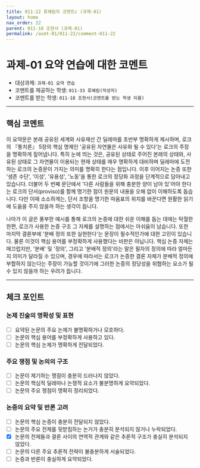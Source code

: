 ```yaml
---
title: 011-22 류혜림의 코멘트c (과제-01) 
layout: home
nav_order: 22
parent: 011-18 조현서 (과제-01)
permalink: /asmt-01/011-22/comment-011-22
---
```


# 과제-01 요약 연습에 대한 코멘트

- 대상과제: `과제-01 요약 연습`
- 코멘트를 제공하는 학생: `011-33 류혜림(작성자)` 
- 코멘트를 받는 학생: `011-18 조현서(코멘트를 받는 학생 이름)` 

---

## 핵심 코멘트

이 요약문은 본래 공유된 세계와 사유재산 간 딜레마를 초반부 명확하게 제시하며, 로크의 『통치론』 5장의 핵심 명제인 '공유된 자연물은 사유화 될 수 있다'는 로크의 주장을 명확하게 짚어냅니다. 특히 눈에 띄는 것은, 공유된 상태로 주어진 본래의 상태와, 사유된 상태로 그 자연물이 이용되는 현재 상태를 매우 명확하게 대비하며 딜레마에 도전하는 로크의 논증문이 가지는 의미를 명확히 한다는 점입니다. 이후 이어지는 논증 또한 '생존 수단', '이성', '유용성', '노동'을 통한 로크의 정당화 과정을 단계적으로 담아내고 있습니다. 더불어 두 번째 문단에서 '다른 사람들을 위해 충분한 양이 남아 있'어야 한다는 로크의 단서(proviso)를 함께 명기한 점이 원문의 내용을 오해 없이 이해하도록 돕습니다. 다만 이때 소소하게는, 단서 조항을 명기한 따옴표의 위치를 바꾼다면 원활한 읽기에 도움을 주지 않을까 하는 생각이 듭니다.

나아가 이 글은 풍부한 예시를 통해 로크의 논증에 대한 쉬운 이해를 돕는 데에는 탁월한 한편, 로크가 사용한 논증 구조 그 자체를 설명하는 점에서는 아쉬움이 남습니다. 또한 마지막 결론부에 '분배 정의 또한 실현한다'는 문장이 필수적인가에 대한 고민이 있습니다. 물론 이것이 핵심 용어를 부정확하게 사용했다는 비판은 아닙니다. 핵심 논증 자체는 매끄럽지만, '분배' 및 '정의', 그리고 '분배적 정의'라는 말은 필자의 정의에 따라 얼마든지 의미가 달라질 수 있으며, 경우에 따라서는 로크가 논증한 결론 자체가 분배적 정의에 부합하지 않는다는 주장이 가능할 것이기에 그러한 논증의 정당성을 위협하는 요소가 될 수 있지 않을까 하는 우려가 듭니다.

---

## 체크 포인트

### 논제 진술의 명확성 및 표현  
- [ ] 요약된 논문의 주요 논제가 불명확하거나 모호하다.  
- [ ] 논문의 핵심 용어를 부정확하게 사용하고 있다.  
- [ ] 논문의 핵심 논제가 명확하게 전달되었다.  

### 주요 쟁점 및 논의의 구조  
- [ ] 논문이 제기하는 쟁점이 충분히 드러나지 않았다.  
- [ ] 논문의 핵심적 딜레마나 논쟁적 요소가 불분명하게 요약되었다.  
- [ ] 논문의 주요 쟁점이 명확히 정리되었다.  

### 논증의 요약 및 반론 고려  
- [ ] 논문의 핵심 논증이 충분히 전달되지 않았다.  
- [ ] 논문의 주요 전제를 뒷받침하는 논거가 충분히 분석되지 않거나 누락되었다.  
- [x] 논문의 전제들과 결론 사이의 연역적 관계와 같은 추론적 구조가 충실히 분석되지 않았다.  
- [ ] 논문의 다른 주요 추론적 전략이 불충분하게 서술되었다.
- [ ] 논증과 반론이 충실하게 요약되었다. 